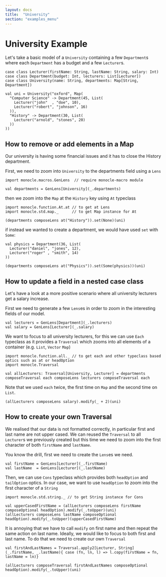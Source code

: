 ```yaml
---
layout: docs
title:  "University"
section: "examples_menu"
---
```

# University Example

Let's take a basic model of a `University` containing a few `Department`s where each `Department` has a budget
and a few `Lecturer`s.

```tut:silent
case class Lecturer(firstName: String, lastName: String, salary: Int)
case class Department(budget: Int, lecturers: List[Lecturer])
case class University(name: String, departments: Map[String, Department])

val uni = University("oxford", Map(
  "Computer Science" -> Department(45, List(
    Lecturer("john"  , "doe", 10),
    Lecturer("robert", "johnson", 16)
  )),
  "History" -> Department(30, List(
    Lecturer("arnold", "stones", 20)
  ))
))
```

## How to remove or add elements in a Map

Our university is having some financial issues and it has to close the History department.

First, we need to zoom into `University` to the departments field using a `Lens`

```tut:silent
import monocle.macros.GenLens  // require monocle-macro module

val departments = GenLens[University](_.departments)
```

then we zoom into the `Map` at the `History` key using `At` typeclass


```tut:silent
import monocle.function.At.at // to get at Lens
import monocle.std.map._      // to get Map instance for At
```

```tut
(departments composeLens at("History")).set(None)(uni)
```

if instead we wanted to create a department, we would have used `set` with `Some`:

```tut:silent
val physics = Department(36, List(
  Lecturer("daniel", "jones", 12),
  Lecturer("roger" , "smith", 14)
))
```

```tut
(departments composeLens at("Physics")).set(Some(physics))(uni)
```

## How to update a field in a nested case class

Let's have a look at a more positive scenario where all university lecturers get a salary increase.

First we need to generate a few `Lens`es in order to zoom in the interesting fields of our model.

```tut:silent
val lecturers = GenLens[Department](_.lecturers)
val salary = GenLens[Lecturer](_.salary)
```

We want to focus to all university lecturers, for this we can use `Each` typeclass as it provides a `Traversal`
which zooms into all elements of a container (e.g. `List`, `Vector` `Map`)

```tut:silent
import monocle.function.all._ // to get each and other typeclass based optics such as at or headOption
import monocle.Traversal

val allLecturers: Traversal[University, Lecturer] = departments composeTraversal each composeLens lecturers composeTraversal each
```

Note that we used `each` twice, the first time on `Map` and the second time on `List`.

```tut:book
(allLecturers composeLens salary).modify(_ + 2)(uni)
```

## How to create your own Traversal

We realised that our data is not formatted correctly, in particular first and last name are not upper cased.
We can reused the `Traversal` to all `Lecturer`s we previously created but this time we need to zoom into the first
character of both `firstName` and `lastName`.

You know the drill, first we need to create the `Lens`es we need.

```tut:silent
val firstName = GenLens[Lecturer](_.firstName)
val lastName  = GenLens[Lecturer](_.lastName)
```

Then, we can use `Cons` typeclass which provides both `headOption` and `tailOption` optics. In our case, we want
to use `headOption` to zoom into the first character of a `String`

```tut:silent
import monocle.std.string._ // to get String instance for Cons
```

```tut
val upperCasedFirstName = (allLecturers composeLens firstName composeOptional headOption).modify(_.toUpper)(uni)
(allLecturers composeLens lastName composeOptional headOption).modify(_.toUpper)(upperCasedFirstName)
```

It is annoying that we have to call `modify` on first name and then repeat the same action on last name. Ideally, we
would like to focus to both first and last name. To do that we need to create our own `Traversal`


```tut:silent
val firstAndLastNames = Traversal.apply2[Lecturer, String](_.firstName, _.lastName){ case (fn, ln, l) => l.copy(firstName = fn, lastName = ln)}
```

```tut
(allLecturers composeTraversal firstAndLastNames composeOptional headOption).modify(_.toUpper)(uni)
```
